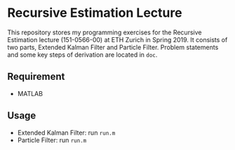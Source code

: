 # Recursive Estimation Lecture

This repository stores my programming exercises for the Recursive Estimation lecture (151-0566-00) at ETH Zurich in Spring 2019. It consists of two parts, Extended Kalman Filter and Particle Filter. Problem statements and some key steps of derivation are located in <code>doc</code>.

## Requirement

- MATLAB

## Usage

- Extended Kalman Filter: run <code>run.m</code>
- Particle Filter: run <code>run.m</code>

